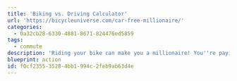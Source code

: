 ```yaml
---
title: 'Biking vs. Driving Calculator'
url: 'https://bicycleuniverse.com/car-free-millionaire/'
categories:
  - 0a32cb28-6330-4881-8671-824476ed5859
tags:
  - commute
description: 'Riding your bike can make you a millionaire! You''re paying more for your car than you think. A typical American who goes car-free for 35 years can save nearly a million dollars, even adjusted for inflation, and even if they pay for taxi, bus, and car-share trips often. Use the calculator to find how much you can save in your particular situation.'
blueprint: action
id: f0cf2355-3528-4bb1-994c-2feb9ab63d4e
---
```

